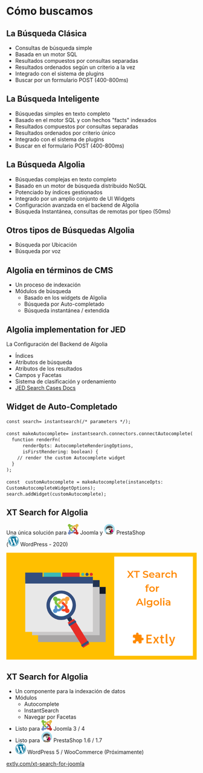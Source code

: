 # Cómo buscamos <i class="fas fa-search"></i> <!-- .slide: class="" -->


## La Búsqueda Clásica <i class="fas fa-search"></i>

- Consultas de búsqueda simple<!--.element: class="small" -->
- Basada en un motor SQL <!--.element: class="small" -->
- Resultados compuestos por consultas separadas <!--.element: class="small" -->
- Resultados ordenados según un criterio a la vez <!-- .element: class="small" -->
- Integrado con el sistema de plugins <!--.element: class="small" -->
- Buscar por un formulario POST (400-800ms)<!--.element: class="small" -->


## La Búsqueda Inteligente <i class="fas fa-search-plus"></i>

- Búsquedas simples en texto completo <!-- .element: class="small" -->
- Basado en el motor SQL y con hechos "facts" indexados <!-- .element: class="small" -->
- Resultados compuestos por consultas separadas <!--.element: class="small" -->
- Resultados ordenados por criterio único <!--.element: class="small" -->
- Integrado con el sistema de plugins <!--.element: class="small" -->
- Buscar en el formulario POST (400-800ms)<!--.element: class="small" -->


## La Búsqueda Algolia <i class="fab fa-searchengin"></i>

- Búsquedas complejas en texto completo<!--.element: class="small" -->
- Basado en un motor de búsqueda distribuido NoSQL<!--.element: class="small" -->
- Potenciado by índices gestionados<!--.element: class="small" -->
- Integrado por un amplio conjunto de UI Widgets<!-- .element: class="small" -->
- Configuración avanzada en el backend de Algolia<!-- .element: class="small" -->
- Búsqueda Instantánea, consultas de remotas por tipeo (50ms)<!--.element: class="small" -->


## Otros tipos de Búsquedas Algolia <i class="fab fa-searchengin"></i>

- <i class="fas fa-search-location"></i> Búsqueda por Ubicación
- <i class="fas fa-microphone"></i> Búsqueda por voz


## Algolia en términos de CMS <i class="fab fa-searchengin"></i><!-- .slide: class=" plain console" -->

- Un proceso de indexación
- Módulos de búsqueda
  - Basado en los widgets de Algolia
  - Búsqueda por Auto-completado
  - Búsqueda instantánea / extendida


## Algolia implementation for JED <!-- .slide: class=" plain console" -->

La Configuración del Backend de Algolia

- Índices
- Atributos de búsqueda
- Atributos de los resultados
- Campos y Facetas
- Sistema de clasificación y ordenamiento
- [JED Search Cases Docs](https://github.com/joomla/jed-issues/wiki/JED-Search-use-cases-and-definitions)


## Widget de Auto-Completado <!-- .slide: class=" plain console" -->

    const search= instantsearch(/* parameters */);

    const makeAutocomplete= instantsearch.connectors.connectAutocomplete(
      function renderFn(
          renderOpts: AutocompleteRenderingOptions,
          isFirstRendering: boolean) {
        // render the custom Autocomplete widget
      }
    );

    const  customAutocomplete = makeAutocomplete(instanceOpts: CustomAutocompleteWidgetOptions);
    search.addWidget(customAutocomplete);


## XT Search for Algolia <!-- .slide: class=" plain console" -->

Una única solución para <svg xmlns="http://www.w3.org/2000/svg" viewBox="0 0 15.665 15.645" height="28" width="28"><path class="ps01" d="M2.822 7.894l-.3-.3a3.471 3.471 0 0 1-.87-3.454 2.097 2.097 0 1 1 2.531-2.384 3.468 3.468 0 0 1 3.25.925l.12.12-1.546 1.546-.12-.12a1.288 1.288 0 0 0-1.82 1.82l.302.302 1.547 1.545 1.636 1.635-1.545 1.546L4.369 9.44 2.823 7.894" font-size="14" font-family="fnt0,HelveticaLTStd,Arial" letter-spacing="0" word-spacing="0" fill="#86be3c"/><path class="ps09" d="M4.552 6.166L6.19 4.53l1.547-1.545.302-.301a3.472 3.472 0 0 1 3.436-.878 2.096 2.096 0 1 1 2.352 2.367 3.472 3.472 0 0 1-.881 3.417l-.12.121-1.546-1.547.12-.12A1.283 1.283 0 0 0 9.583 4.23l-.303.302-1.546 1.546L6.099 7.71 4.552 6.166" font-size="14" font-family="fnt0,HelveticaLTStd,Arial" letter-spacing="0" word-spacing="0" fill="#e4b645"/><path class="ps04" d="M11.516 13.968a3.47 3.47 0 0 1-3.478-.863l-.119-.118 1.546-1.547.118.119a1.283 1.283 0 1 0 1.815-1.816l-.302-.302-1.545-1.547L7.918 6.26l1.547-1.546 1.631 1.634 1.545 1.546.304.304a3.47 3.47 0 0 1 .92 3.277 2.096 2.096 0 1 1-2.35 2.493" font-size="14" font-family="fnt0,HelveticaLTStd,Arial" letter-spacing="0" word-spacing="0" fill="#c33734"/><path class="ps010" d="M10.913 9.624l-1.631 1.633-1.546 1.547-.303.303a3.469 3.469 0 0 1-3.295.913A2.097 2.097 0 0 1 0 13.55c0-.99.688-1.821 1.612-2.04a3.47 3.47 0 0 1 .91-3.315l.117-.118 1.547 1.546-.12.119a1.288 1.288 0 0 0 1.82 1.82l.303-.304 1.546-1.546 1.633-1.635 1.545 1.547" font-size="14" font-family="fnt0,HelveticaLTStd,Arial" letter-spacing="0" word-spacing="0" fill="#748ec4"/></svg> Joomla y <svg xmlns="http://www.w3.org/2000/svg" viewBox="0 0 512 512" height="28" width="28"><circle cx="256" cy="256" r="256" fill="#a2dbeb"/><path d="M423.424 449.673a256.553 256.553 0 0 1-46.37 31.932 242.023 242.023 0 0 1-14.899 7.406C329.814 503.773 293.871 512 256 512s-73.814-8.226-106.154-22.989a252.72 252.72 0 0 1-14.899-7.389 257.149 257.149 0 0 1-46.37-31.949c41.796-44.766 101.341-72.755 167.424-72.755 66.081 0 125.627 27.988 167.423 72.755z" fill="#525353"/><path d="M384.495 477.457a249.012 249.012 0 0 1-16.47 8.79C334.182 502.75 296.175 512 256 512c-40.192 0-78.216-9.267-112.042-25.77a251.244 251.244 0 0 1-16.435-8.79c34.97-32.426 79.718-51.882 128.478-51.882 48.776 0 93.525 19.456 128.494 51.899z"/><path d="M199.681 384.29h-29.014l-23.041 72.175h29.013zm112.639 0h29.013l23.042 72.175h-29.014z" fill="#bfb098"/><path d="M436.463 257.706c0 .665 0 1.331-.017 1.997-.29 27.973-6.945 54.408-18.586 77.943-11.759 23.825-28.604 44.663-49.135 61.134-30.958 24.849-70.263 39.697-113.015 39.697-76.954 0-142.66-48.077-168.738-115.832-7.782-20.156-12.032-42.052-12.032-64.938 0-99.823 80.93-180.754 180.77-180.754 67.498 0 126.378 37.018 157.406 91.87a179.12 179.12 0 0 1 14.728 33.604c5.598 17.426 8.619 35.994 8.619 55.279z" fill="#525353"/><path d="M372.054 393.966l-3.328 4.814c-30.958 24.849-70.263 39.697-113.015 39.697-76.954 0-142.66-48.077-168.738-115.832a155.283 155.283 0 0 1 17.971-62.941c26.335-49.34 78.319-82.91 138.138-82.91 25.463 0 50.005 9.353 72.943 23.945l9.37 20.275 9.677 25.037 36.982 147.915zm64.409-136.26c0 .665 0 1.331-.017 1.997-.29 27.973-6.945 54.408-18.586 77.943l-27.324-18.21-35.721-59.734-15.053-25.174c3.84-30.294 27.734-58.454 51.626-58.454 1.28 0 2.56.119 3.84.358 6.093 1.11 12.22 4.762 18.074 9.865 5.153 4.488 10.07 10.103 14.541 16.128 5.599 17.428 8.62 35.996 8.62 55.281z" fill="#fff"/><path d="M341.47 225.997s3.84-67.84 40.534-72.534 49.066 80.214 49.066 80.214l-89.6-7.68z"/><path d="M413.304 186.3v73.403h-58.488l-15.053-25.174c3.84-30.294 27.734-58.454 51.626-58.454 7.323.002 14.832 4.047 21.915 10.225z" fill="#bcbebf"/><path d="M339.081 418.134c56.542-7.868 112.606-67.414 112.606-67.414-21.334-30.02-62.003-92.194-112.879-133.495h-.017a252.223 252.223 0 0 0-13.961-10.598 221.212 221.212 0 0 0-8.806-5.888c-.358 16.23-1.28 39.902-3.498 58.966-.068.58-.137 1.143-.205 1.706-2.953 23.945-23.586 65.894-34.167 89.856v.017c-3.754 8.483-6.23 14.711-6.23 17.084 0 9.097-5.12 50.62 55.177 50.62.768 0 1.519-.017 2.287-.034a84.973 84.973 0 0 0 9.693-.82" fill="#f9b138"/><path d="M316.024 200.738c-31.727-62.635-89.707-59.093-114.927-49.835-33.706 12.374-60.16 44.374-58.026 73.386"/><path d="M267.946 179.712c16.623 3.823 32.7 11.247 48.077 21.026-.17 8.106-.495 18.09-1.058 28.416-.547 10.342-1.331 21.026-2.441 30.55H104.943c26.334-49.34 78.319-82.91 138.138-82.91 8.397 0 16.708 1.024 24.865 2.918" fill="#bcbebf"/><path d="M288.99 362.103c-25.032-5.12-73.956-35.272-73.956-35.272s34.134 46.08 80.214 59.164l-6.258-23.892z"/><path d="M387.414 331.946l-48.333 86.186-9.695.819c-.768.017-1.518.034-2.286.034-60.297 0-55.177-41.523-55.177-50.62 0-2.373 2.474-8.602 6.229-17.083v-.018c9.711-21.418 68.745-64.495 71.083-109.601 2.339-45.106 38.179 90.283 38.179 90.283z"/><path d="M451.686 350.72l-.017.017-.017.034c-1.724 1.792-56.918 59.615-112.572 67.363-19.951-15.326-26.59-29.919-23.074-48.111 2.304-11.878 8.943-25.31 19.063-41.489 25.6-40.96 21.043-81.92 3.721-111.309h.017c50.876 41.301 91.547 103.475 112.879 133.495z" fill="#e1006d"/><path d="M451.67 350.737l-.017.034c-1.724 1.792-56.918 59.615-112.572 67.363-19.951-15.326-26.59-29.919-23.074-48.111h.017c88.456 12.851 134.451-18.467 135.646-19.286z" fill="#9d1d54"/><path d="M316.024 200.738a866.354 866.354 0 0 1-1.059 28.416c-.546 10.342-1.331 21.025-2.441 30.55h-42.359l-2.218-24.457v-55.535c16.623 3.823 32.699 11.246 48.077 21.026zm120.439 56.968c0 .665 0 1.331-.017 1.997H395.23v-83.268c6.093 1.11 12.22 4.762 18.074 9.865 5.153 4.488 10.07 10.103 14.541 16.128 5.597 17.425 8.618 35.993 8.618 55.278z" fill="#e2dedc"/><path fill="#919494" d="M287.853 254.583l-20.48-64.284-15.86 51.28-66.06 18.124 88.177 18.774z"/><circle cx="267.94" cy="259.7" r="24.462"/><path fill="#919494" d="M413.304 212.77l-9.538 41.956 19.125.294z"/><ellipse cx="413.31" cy="259.7" rx="9.936" ry="17.857"/><ellipse cx="413.31" cy="250.47" rx="3.846" ry="6.912" fill="#fff"/><circle cx="267.94" cy="247.76" r="8.668" fill="#e2dedc"/><path d="M368.026 456.465v29.782C334.182 502.75 296.175 512 256 512c-40.192 0-78.216-9.267-112.042-25.77v-29.764h224.068v-.001z" fill="#bfb098"/><path d="M368.026 456.465v29.782C334.182 502.75 296.175 512 256 512v-55.535h112.026z" fill="#aa9676"/><path d="M377.055 481.604a242.023 242.023 0 0 1-14.899 7.406l-2.167-27.921H152.013l-2.167 27.921a252.115 252.115 0 0 1-14.899-7.39l2.867-32.478h236.374l2.867 32.462z" fill="#8a7460"/></svg> PrestaShop <br> (<svg xmlns="http://www.w3.org/2000/svg" viewBox="0 0 447.674 447.674" height="28" width="28"><g fill="#00769d"><path d="M134.289 138.16h-24.722l67.399 190.521 37.732-107.825-29.254-82.696H159.36v-18.154h115.508v18.154h-27.049l67.398 190.521 24.227-69.234c31.781-88.702-26.048-116.333-26.048-136.129s16.048-35.843 35.843-35.843c1.071 0 2.111.058 3.13.153-33.541-31.663-78.768-51.08-128.534-51.08-65.027 0-122.306 33.146-155.884 83.458h66.336v18.154h.002zM36.548 223.837c0 71.704 40.302 133.986 99.483 165.458l-84.52-238.919c-9.628 22.556-14.963 47.385-14.963 73.461zM386.833 131.547c2.679 15.774 1.868 33.503-2.243 51.301h.745l-2.832 8.092c-1.678 5.843-3.791 11.82-6.191 17.693l-64.444 180.541c59.057-31.51 99.256-93.725 99.256-165.338 0-33.557-8.834-65.048-24.291-92.289z"/><path d="M166.075 402.033c18.195 5.894 37.603 9.091 57.762 9.091 19.228 0 37.777-2.902 55.239-8.285l-54.784-154.862-58.217 154.056z"/><path d="M382.113 65.56C339.836 23.283 283.625 0 223.836 0S107.837 23.283 65.56 65.56 0 164.047 0 223.837c0 59.789 23.283 115.999 65.56 158.276s98.488 65.56 158.277 65.56 115.999-23.283 158.277-65.56c42.277-42.277 65.56-98.488 65.56-158.276-.001-59.79-23.284-116-65.561-158.277zM223.836 431.883c-114.717 0-208.046-93.329-208.046-208.046S109.119 15.79 223.836 15.79s208.046 93.33 208.046 208.047-93.328 208.046-208.046 208.046z"/></g></svg> WordPress - 2020)

![SanJuan Turismo - Autocomplete](images/30-how/XTSearch-for-joomla.png)


## <i class="fab fa-searchengin"></i> XT Search for Algolia

- Un componente para la indexación de datos
- Módulos
  - Autocomplete<!--.element: class="small" -->
  - InstantSearch<!--.element: class="small" -->
  - Navegar por Facetas<!-- .element: class="small" -->
- Listo para <svg xmlns="http://www.w3.org/2000/svg" viewBox="0 0 15.665 15.645" height="28" width="28"><path class="ps01" d="M2.822 7.894l-.3-.3a3.471 3.471 0 0 1-.87-3.454 2.097 2.097 0 1 1 2.531-2.384 3.468 3.468 0 0 1 3.25.925l.12.12-1.546 1.546-.12-.12a1.288 1.288 0 0 0-1.82 1.82l.302.302 1.547 1.545 1.636 1.635-1.545 1.546L4.369 9.44 2.823 7.894" font-size="14" font-family="fnt0,HelveticaLTStd,Arial" letter-spacing="0" word-spacing="0" fill="#86be3c"/><path class="ps09" d="M4.552 6.166L6.19 4.53l1.547-1.545.302-.301a3.472 3.472 0 0 1 3.436-.878 2.096 2.096 0 1 1 2.352 2.367 3.472 3.472 0 0 1-.881 3.417l-.12.121-1.546-1.547.12-.12A1.283 1.283 0 0 0 9.583 4.23l-.303.302-1.546 1.546L6.099 7.71 4.552 6.166" font-size="14" font-family="fnt0,HelveticaLTStd,Arial" letter-spacing="0" word-spacing="0" fill="#e4b645"/><path class="ps04" d="M11.516 13.968a3.47 3.47 0 0 1-3.478-.863l-.119-.118 1.546-1.547.118.119a1.283 1.283 0 1 0 1.815-1.816l-.302-.302-1.545-1.547L7.918 6.26l1.547-1.546 1.631 1.634 1.545 1.546.304.304a3.47 3.47 0 0 1 .92 3.277 2.096 2.096 0 1 1-2.35 2.493" font-size="14" font-family="fnt0,HelveticaLTStd,Arial" letter-spacing="0" word-spacing="0" fill="#c33734"/><path class="ps010" d="M10.913 9.624l-1.631 1.633-1.546 1.547-.303.303a3.469 3.469 0 0 1-3.295.913A2.097 2.097 0 0 1 0 13.55c0-.99.688-1.821 1.612-2.04a3.47 3.47 0 0 1 .91-3.315l.117-.118 1.547 1.546-.12.119a1.288 1.288 0 0 0 1.82 1.82l.303-.304 1.546-1.546 1.633-1.635 1.545 1.547" font-size="14" font-family="fnt0,HelveticaLTStd,Arial" letter-spacing="0" word-spacing="0" fill="#748ec4"/></svg> Joomla 3 / 4
- Listo para <svg xmlns="http://www.w3.org/2000/svg" viewBox="0 0 512 512" height="28" width="28"><circle cx="256" cy="256" r="256" fill="#a2dbeb"/><path d="M423.424 449.673a256.553 256.553 0 0 1-46.37 31.932 242.023 242.023 0 0 1-14.899 7.406C329.814 503.773 293.871 512 256 512s-73.814-8.226-106.154-22.989a252.72 252.72 0 0 1-14.899-7.389 257.149 257.149 0 0 1-46.37-31.949c41.796-44.766 101.341-72.755 167.424-72.755 66.081 0 125.627 27.988 167.423 72.755z" fill="#525353"/><path d="M384.495 477.457a249.012 249.012 0 0 1-16.47 8.79C334.182 502.75 296.175 512 256 512c-40.192 0-78.216-9.267-112.042-25.77a251.244 251.244 0 0 1-16.435-8.79c34.97-32.426 79.718-51.882 128.478-51.882 48.776 0 93.525 19.456 128.494 51.899z"/><path d="M199.681 384.29h-29.014l-23.041 72.175h29.013zm112.639 0h29.013l23.042 72.175h-29.014z" fill="#bfb098"/><path d="M436.463 257.706c0 .665 0 1.331-.017 1.997-.29 27.973-6.945 54.408-18.586 77.943-11.759 23.825-28.604 44.663-49.135 61.134-30.958 24.849-70.263 39.697-113.015 39.697-76.954 0-142.66-48.077-168.738-115.832-7.782-20.156-12.032-42.052-12.032-64.938 0-99.823 80.93-180.754 180.77-180.754 67.498 0 126.378 37.018 157.406 91.87a179.12 179.12 0 0 1 14.728 33.604c5.598 17.426 8.619 35.994 8.619 55.279z" fill="#525353"/><path d="M372.054 393.966l-3.328 4.814c-30.958 24.849-70.263 39.697-113.015 39.697-76.954 0-142.66-48.077-168.738-115.832a155.283 155.283 0 0 1 17.971-62.941c26.335-49.34 78.319-82.91 138.138-82.91 25.463 0 50.005 9.353 72.943 23.945l9.37 20.275 9.677 25.037 36.982 147.915zm64.409-136.26c0 .665 0 1.331-.017 1.997-.29 27.973-6.945 54.408-18.586 77.943l-27.324-18.21-35.721-59.734-15.053-25.174c3.84-30.294 27.734-58.454 51.626-58.454 1.28 0 2.56.119 3.84.358 6.093 1.11 12.22 4.762 18.074 9.865 5.153 4.488 10.07 10.103 14.541 16.128 5.599 17.428 8.62 35.996 8.62 55.281z" fill="#fff"/><path d="M341.47 225.997s3.84-67.84 40.534-72.534 49.066 80.214 49.066 80.214l-89.6-7.68z"/><path d="M413.304 186.3v73.403h-58.488l-15.053-25.174c3.84-30.294 27.734-58.454 51.626-58.454 7.323.002 14.832 4.047 21.915 10.225z" fill="#bcbebf"/><path d="M339.081 418.134c56.542-7.868 112.606-67.414 112.606-67.414-21.334-30.02-62.003-92.194-112.879-133.495h-.017a252.223 252.223 0 0 0-13.961-10.598 221.212 221.212 0 0 0-8.806-5.888c-.358 16.23-1.28 39.902-3.498 58.966-.068.58-.137 1.143-.205 1.706-2.953 23.945-23.586 65.894-34.167 89.856v.017c-3.754 8.483-6.23 14.711-6.23 17.084 0 9.097-5.12 50.62 55.177 50.62.768 0 1.519-.017 2.287-.034a84.973 84.973 0 0 0 9.693-.82" fill="#f9b138"/><path d="M316.024 200.738c-31.727-62.635-89.707-59.093-114.927-49.835-33.706 12.374-60.16 44.374-58.026 73.386"/><path d="M267.946 179.712c16.623 3.823 32.7 11.247 48.077 21.026-.17 8.106-.495 18.09-1.058 28.416-.547 10.342-1.331 21.026-2.441 30.55H104.943c26.334-49.34 78.319-82.91 138.138-82.91 8.397 0 16.708 1.024 24.865 2.918" fill="#bcbebf"/><path d="M288.99 362.103c-25.032-5.12-73.956-35.272-73.956-35.272s34.134 46.08 80.214 59.164l-6.258-23.892z"/><path d="M387.414 331.946l-48.333 86.186-9.695.819c-.768.017-1.518.034-2.286.034-60.297 0-55.177-41.523-55.177-50.62 0-2.373 2.474-8.602 6.229-17.083v-.018c9.711-21.418 68.745-64.495 71.083-109.601 2.339-45.106 38.179 90.283 38.179 90.283z"/><path d="M451.686 350.72l-.017.017-.017.034c-1.724 1.792-56.918 59.615-112.572 67.363-19.951-15.326-26.59-29.919-23.074-48.111 2.304-11.878 8.943-25.31 19.063-41.489 25.6-40.96 21.043-81.92 3.721-111.309h.017c50.876 41.301 91.547 103.475 112.879 133.495z" fill="#e1006d"/><path d="M451.67 350.737l-.017.034c-1.724 1.792-56.918 59.615-112.572 67.363-19.951-15.326-26.59-29.919-23.074-48.111h.017c88.456 12.851 134.451-18.467 135.646-19.286z" fill="#9d1d54"/><path d="M316.024 200.738a866.354 866.354 0 0 1-1.059 28.416c-.546 10.342-1.331 21.025-2.441 30.55h-42.359l-2.218-24.457v-55.535c16.623 3.823 32.699 11.246 48.077 21.026zm120.439 56.968c0 .665 0 1.331-.017 1.997H395.23v-83.268c6.093 1.11 12.22 4.762 18.074 9.865 5.153 4.488 10.07 10.103 14.541 16.128 5.597 17.425 8.618 35.993 8.618 55.278z" fill="#e2dedc"/><path fill="#919494" d="M287.853 254.583l-20.48-64.284-15.86 51.28-66.06 18.124 88.177 18.774z"/><circle cx="267.94" cy="259.7" r="24.462"/><path fill="#919494" d="M413.304 212.77l-9.538 41.956 19.125.294z"/><ellipse cx="413.31" cy="259.7" rx="9.936" ry="17.857"/><ellipse cx="413.31" cy="250.47" rx="3.846" ry="6.912" fill="#fff"/><circle cx="267.94" cy="247.76" r="8.668" fill="#e2dedc"/><path d="M368.026 456.465v29.782C334.182 502.75 296.175 512 256 512c-40.192 0-78.216-9.267-112.042-25.77v-29.764h224.068v-.001z" fill="#bfb098"/><path d="M368.026 456.465v29.782C334.182 502.75 296.175 512 256 512v-55.535h112.026z" fill="#aa9676"/><path d="M377.055 481.604a242.023 242.023 0 0 1-14.899 7.406l-2.167-27.921H152.013l-2.167 27.921a252.115 252.115 0 0 1-14.899-7.39l2.867-32.478h236.374l2.867 32.462z" fill="#8a7460"/></svg> PrestaShop 1.6 / 1.7
- <svg xmlns="http://www.w3.org/2000/svg" viewBox="0 0 447.674 447.674" height="28" width="28"><g fill="#00769d"><path d="M134.289 138.16h-24.722l67.399 190.521 37.732-107.825-29.254-82.696H159.36v-18.154h115.508v18.154h-27.049l67.398 190.521 24.227-69.234c31.781-88.702-26.048-116.333-26.048-136.129s16.048-35.843 35.843-35.843c1.071 0 2.111.058 3.13.153-33.541-31.663-78.768-51.08-128.534-51.08-65.027 0-122.306 33.146-155.884 83.458h66.336v18.154h.002zM36.548 223.837c0 71.704 40.302 133.986 99.483 165.458l-84.52-238.919c-9.628 22.556-14.963 47.385-14.963 73.461zM386.833 131.547c2.679 15.774 1.868 33.503-2.243 51.301h.745l-2.832 8.092c-1.678 5.843-3.791 11.82-6.191 17.693l-64.444 180.541c59.057-31.51 99.256-93.725 99.256-165.338 0-33.557-8.834-65.048-24.291-92.289z"/><path d="M166.075 402.033c18.195 5.894 37.603 9.091 57.762 9.091 19.228 0 37.777-2.902 55.239-8.285l-54.784-154.862-58.217 154.056z"/><path d="M382.113 65.56C339.836 23.283 283.625 0 223.836 0S107.837 23.283 65.56 65.56 0 164.047 0 223.837c0 59.789 23.283 115.999 65.56 158.276s98.488 65.56 158.277 65.56 115.999-23.283 158.277-65.56c42.277-42.277 65.56-98.488 65.56-158.276-.001-59.79-23.284-116-65.561-158.277zM223.836 431.883c-114.717 0-208.046-93.329-208.046-208.046S109.119 15.79 223.836 15.79s208.046 93.33 208.046 208.047-93.328 208.046-208.046 208.046z"/></g></svg> WordPress 5 / WooCommerce (Próximamente)

[extly.com/xt-search-for-joomla](https://www.extly.com/xt-search-for-joomla.html)